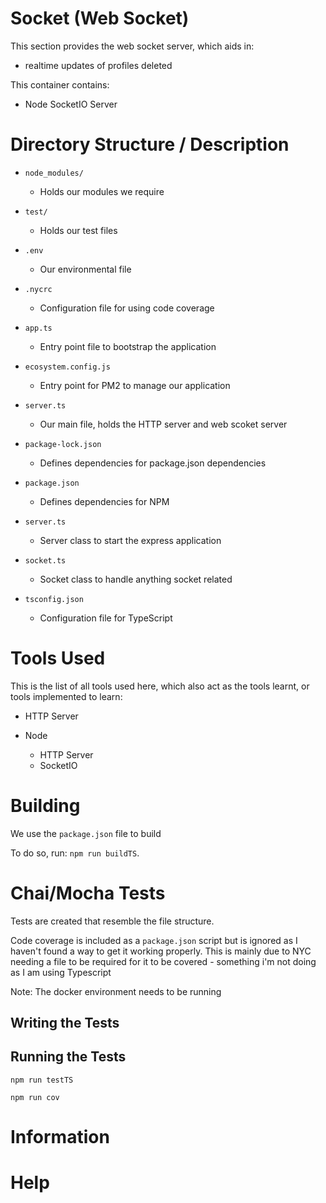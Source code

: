 # Socket (Web Socket)

This section provides the web socket server, which aids in:

* realtime updates of profiles deleted

This container contains:

* Node SocketIO Server


# Directory Structure / Description

* `node_modules/`

    * Holds our modules we require
    
* `test/`

    * Holds our test files

* `.env`

    * Our environmental file
    
* `.nycrc`

    * Configuration file for using code coverage
    
* `app.ts`

    * Entry point file to bootstrap the application

* `ecosystem.config.js`

    * Entry point for PM2 to manage our application

* `server.ts`

    * Our main file, holds the HTTP server and web scoket server

* `package-lock.json`

    * Defines dependencies for package.json dependencies

* `package.json`

    * Defines dependencies for NPM
    
* `server.ts`

    * Server class to start the express application
    
* `socket.ts`

    * Socket class to handle anything socket related

* `tsconfig.json`

    * Configuration file for TypeScript

# Tools Used

This is the list of all tools used here, which also act as the tools learnt, or tools implemented to learn:

* HTTP Server

* Node

    * HTTP Server
    * SocketIO

# Building

We use the `package.json` file to build

To do so, run: `npm run buildTS`.

# Chai/Mocha Tests

Tests are created that resemble the file structure.

Code coverage is included as a `package.json` script but is ignored as I
haven't found a way to get it working properly. This is mainly due to NYC 
needing a file to be required for it to be covered - something i'm not doing
as I am using Typescript

Note: The docker environment needs to be running

## Writing the Tests

## Running the Tests

`npm run testTS`

`npm run cov`

# Information

# Help
